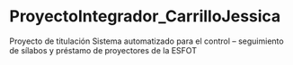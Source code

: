 # ProyectoIntegrador_CarrilloJessica
Proyecto de titulación Sistema automatizado para el control – seguimiento de sílabos y préstamo de proyectores de la ESFOT
